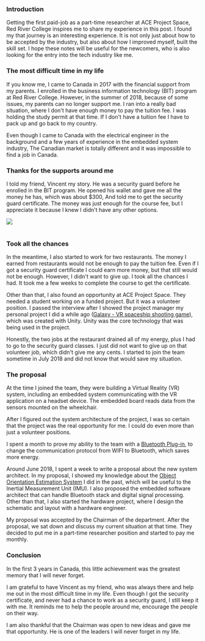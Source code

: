 ### Introduction
Getting the first paid-job as a part-time researcher at ACE Project Space, Red River College inspires me to share my experience in this post. I found my that journey is an interesting experience. It is not only just about how to be accepted by the industry, but also about how I improved myself, built the skill set. I hope these notes will be useful for the newcomers, who is also looking for the entry into the tech industry like me.

### The most difficult time in my life
If you know me, I came to Canada in 2017 with the financial support from my parents. I enrolled in the business information technology (BIT) program at Red River College. However, in the summer of 2018, because of some issues, my parents can no longer support me. I ran into a really bad situation, where I don't have enough money to pay the tuition fee. I was holding the study permit at that time. If I don't have a tuition fee I have to pack up and go back to my country.

Even though I came to Canada with the electrical engineer in the background and a few years of experience in the embedded system industry, The Canadian market is totally different and it was impossible to find a job in Canada. 

### Thanks for the supports around me
I told my friend, Vincent my story. He was a security guard before he enrolled in the BIT program. He opened his wallet and gave me all the money he has, which was about $300, And told me to get the security guard certificate. The money was just enough for the course fee, but I appreciate it because I knew I didn't have any other options.
<div>
<img src="assets/db/img/blogs/ACE_01.jpg" class="blog-image" />
</div>
<br/>

### Took all the chances
In the meantime, I also started to work for two restaurants. The money I earned from restaurants would not be enough to pay the tuition fee. Even if I got a security guard certificate I could earn more money, but that still would not be enough. However, I didn't want to give up. I took all the chances I had. It took me a few weeks to complete the course to get the certificate.

Other than that, I also found an opportunity at ACE Project Space. They needed a student working on a funded project. But it was a volunteer position. I passed the interview after I showed the project manager my personal project I did a while ago ([Galaxy - VR spaceship shooting game](blog/20180612)), which was created with Unity. Unity was the core technology that was being used in the project.

Honestly, the two jobs at the restaurant drained all of my energy, plus I had to go to the security guard classes. I just did not want to give up on that volunteer job, which didn't give me any cents. I started to join the team sometime in July 2018 and did not know that would save my situation.

### The proposal
At the time I joined the team, they were building a Virtual Reality (VR) system, including an embedded system communicating with the VR application on a headset device. The embedded board reads data from the sensors mounted on the wheelchair.

After I figured out the system architecture of the project, I was so certain that the project was the real opportunity for me. I could do even more than just a volunteer positions.

I spent a month to prove my ability to the team with a [Bluetooth Plug-in](blog/20180630), to change the communication protocol from WIFI to Bluetooth, which saves more energy.

Around June 2018, I spent a week to write a proposal about the new system architect. In my proposal, I showed my knowledge about the [Object Orientation Estimation System](blog/20140505) I did in the past, which will be useful to the Inertial Measurement Unit (IMU). I also proposed the embedded software architect that can handle Bluetooth stack and digital signal processing. Other than that, I also started the hardware project, where I design the schematic and layout with a hardware engineer.

My proposal was accepted by the Chairman of the department. After the proposal, we sat down and discuss my current situation at that time. They decided to put me in a part-time researcher position and started to pay me monthly.

### Conclusion
In the first 3 years in Canada, this little achievement was the greatest memory that I will never forget. 

I am grateful to have Vincent as my friend, who was always there and help me out in the most difficult time in my life. Even though I got the security certificate, and never had a chance to work as a security guard, I still keep it with me. It reminds me to help the people around me, encourage the people on their way.

I am also thankful that the Chairman was open to new ideas and gave me that opportunity. He is one of the leaders I will never forget in my life.